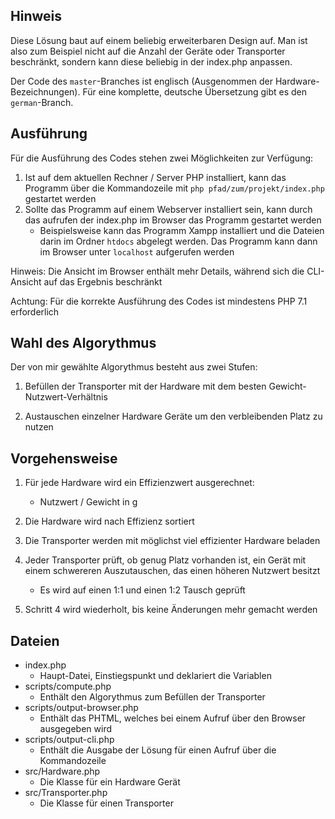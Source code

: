 Hinweis
---
Diese Lösung baut auf einem beliebig erweiterbaren Design auf. 
Man ist also zum Beispiel nicht auf die Anzahl der Geräte oder Transporter beschränkt, sondern kann diese beliebig in der index.php anpassen.

Der Code des `master`-Branches ist englisch (Ausgenommen der Hardware-Bezeichnungen).
Für eine komplette, deutsche Übersetzung gibt es den `german`-Branch.


Ausführung
---
Für die Ausführung des Codes stehen zwei Möglichkeiten zur Verfügung:
1) Ist auf dem aktuellen Rechner / Server PHP installiert, kann das Programm über die Kommandozeile mit  `php pfad/zum/projekt/index.php` gestartet werden
2) Sollte das Programm auf einem Webserver installiert sein, kann durch das aufrufen der index.php im Browser das Programm gestartet werden
    - Beispielsweise kann das Programm Xampp installiert und die Dateien darin im Ordner `htdocs` abgelegt werden. Das Programm kann dann im Browser unter `localhost` aufgerufen werden

Hinweis: Die Ansicht im Browser enthält mehr Details, während sich die CLI-Ansicht auf das Ergebnis beschränkt

Achtung: Für die korrekte Ausführung des Codes ist mindestens PHP 7.1 erforderlich 



Wahl des Algorythmus
---
Der von mir gewählte Algorythmus besteht aus zwei Stufen:

1) Befüllen der Transporter mit der Hardware mit dem besten Gewicht-Nutzwert-Verhältnis

2) Austauschen einzelner Hardware Geräte um den verbleibenden Platz zu nutzen




Vorgehensweise
---

1) Für jede Hardware wird ein Effizienzwert ausgerechnet:
    - Nutzwert / Gewicht in g 
2) Die Hardware wird nach Effizienz sortiert

3) Die Transporter werden mit möglichst viel effizienter Hardware beladen

4) Jeder Transporter prüft, ob genug Platz vorhanden ist, ein Gerät mit einem schwereren Auszutauschen, das einen höheren Nutzwert besitzt
    - Es wird auf einen 1:1 und einen 1:2 Tausch geprüft

5) Schritt 4 wird wiederholt, bis keine Änderungen mehr gemacht werden




Dateien
---
- index.php
    - Haupt-Datei, Einstiegspunkt und deklariert die Variablen
- scripts/compute.php
    - Enthält den Algorythmus zum Befüllen der Transporter
- scripts/output-browser.php
    - Enthält das PHTML, welches bei einem Aufruf über den Browser ausgegeben wird
- scripts/output-cli.php
    - Enthält die Ausgabe der Lösung für einen Aufruf über die Kommandozeile
- src/Hardware.php
    - Die Klasse für ein Hardware Gerät
- src/Transporter.php 
    - Die Klasse für einen Transporter

